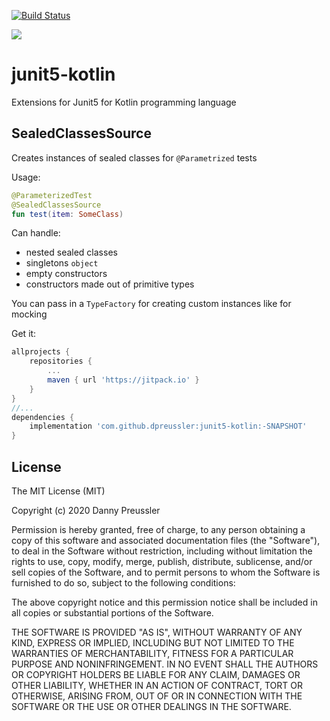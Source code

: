 [![Build Status](https://travis-ci.org/dpreussler/junit5-kotlin.svg?branch=master)](https://travis-ci.org/dpreussler/junit5-kotlin) 

[![](https://jitpack.io/v/dpreussler/junit5-kotlin.svg)](https://jitpack.io/#dpreussler/junit5-kotlin)

# junit5-kotlin
Extensions for Junit5 for Kotlin programming language

## SealedClassesSource
Creates instances of sealed classes for `@Parametrized` tests

Usage:

```kotlin
@ParameterizedTest
@SealedClassesSource
fun test(item: SomeClass)
```

Can handle: 
- nested sealed classes
- singletons `object`
- empty constructors 
- constructors made out of primitive types

You can pass in a `TypeFactory` for creating custom instances like for mocking


Get it:

```groovy
allprojects {
    repositories {
	    ...
		maven { url 'https://jitpack.io' }
    }
}
//...
dependencies {
    implementation 'com.github.dpreussler:junit5-kotlin:-SNAPSHOT'
}
```


## License


The MIT License (MIT)

Copyright (c) 2020 Danny Preussler

Permission is hereby granted, free of charge, to any person obtaining a copy
of this software and associated documentation files (the "Software"), to deal
in the Software without restriction, including without limitation the rights
to use, copy, modify, merge, publish, distribute, sublicense, and/or sell
copies of the Software, and to permit persons to whom the Software is
furnished to do so, subject to the following conditions:

The above copyright notice and this permission notice shall be included in all
copies or substantial portions of the Software.

THE SOFTWARE IS PROVIDED "AS IS", WITHOUT WARRANTY OF ANY KIND, EXPRESS OR
IMPLIED, INCLUDING BUT NOT LIMITED TO THE WARRANTIES OF MERCHANTABILITY,
FITNESS FOR A PARTICULAR PURPOSE AND NONINFRINGEMENT. IN NO EVENT SHALL THE
AUTHORS OR COPYRIGHT HOLDERS BE LIABLE FOR ANY CLAIM, DAMAGES OR OTHER
LIABILITY, WHETHER IN AN ACTION OF CONTRACT, TORT OR OTHERWISE, ARISING FROM,
OUT OF OR IN CONNECTION WITH THE SOFTWARE OR THE USE OR OTHER DEALINGS IN THE
SOFTWARE.